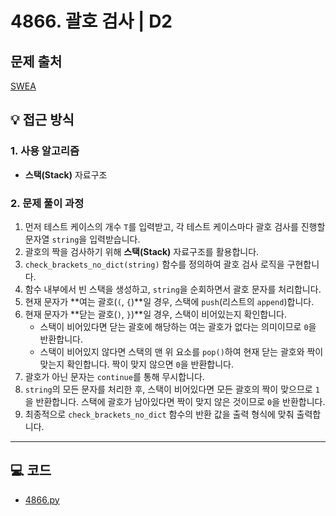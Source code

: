 # 4866. 괄호 검사 | D2

## 문제 출처
[SWEA](https://swexpertacademy.com/main/learn/course/lectureProblemViewer.do)

## 💡 접근 방식

### 1. 사용 알고리즘
* **스택(Stack)** 자료구조

### 2. 문제 풀이 과정
1.  먼저 테스트 케이스의 개수 `T`를 입력받고, 각 테스트 케이스마다 괄호 검사를 진행할 문자열 `string`을 입력받습니다.
2.  괄호의 짝을 검사하기 위해 **스택(Stack)** 자료구조를 활용합니다.
3.  `check_brackets_no_dict(string)` 함수를 정의하여 괄호 검사 로직을 구현합니다.
4.  함수 내부에서 빈 스택을 생성하고, `string`을 순회하면서 괄호 문자를 처리합니다.
5.  현재 문자가 **여는 괄호(`(`, `{`)**일 경우, 스택에 `push`(리스트의 `append`)합니다.
6.  현재 문자가 **닫는 괄호(`)`, `}`)**일 경우, 스택이 비어있는지 확인합니다.
    * 스택이 비어있다면 닫는 괄호에 해당하는 여는 괄호가 없다는 의미이므로 `0`을 반환합니다.
    * 스택이 비어있지 않다면 스택의 맨 위 요소를 `pop()`하여 현재 닫는 괄호와 짝이 맞는지 확인합니다. 짝이 맞지 않으면 `0`을 반환합니다.
7.  괄호가 아닌 문자는 `continue`를 통해 무시합니다.
8.  `string`의 모든 문자를 처리한 후, 스택이 비어있다면 모든 괄호의 짝이 맞으므로 `1`을 반환합니다. 스택에 괄호가 남아있다면 짝이 맞지 않은 것이므로 `0`을 반환합니다.
9.  최종적으로 `check_brackets_no_dict` 함수의 반환 값을 출력 형식에 맞춰 출력합니다.


---

## 💻 코드
* [4866.py](4866.py)